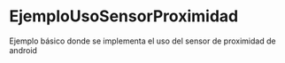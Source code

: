 # EjemploUsoSensorProximidad
Ejemplo básico donde se implementa el uso del sensor de proximidad de android
